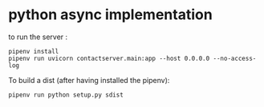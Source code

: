 # python async implementation

to run the server : 

```
pipenv install
pipenv run uvicorn contactserver.main:app --host 0.0.0.0 --no-access-log
```

To build a dist (after having installed the pipenv): 
```
pipenv run python setup.py sdist
```
